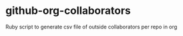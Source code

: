 # github-org-collaborators
Ruby script to generate csv file of outside collaborators per repo in org
